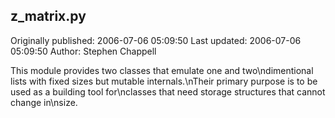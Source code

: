 ## z_matrix.py 
Originally published: 2006-07-06 05:09:50 
Last updated: 2006-07-06 05:09:50 
Author: Stephen Chappell 
 
This module provides two classes that emulate one and two\ndimentional lists with fixed sizes but mutable internals.\nTheir primary purpose is to be used as a building tool for\nclasses that need storage structures that cannot change in\nsize.